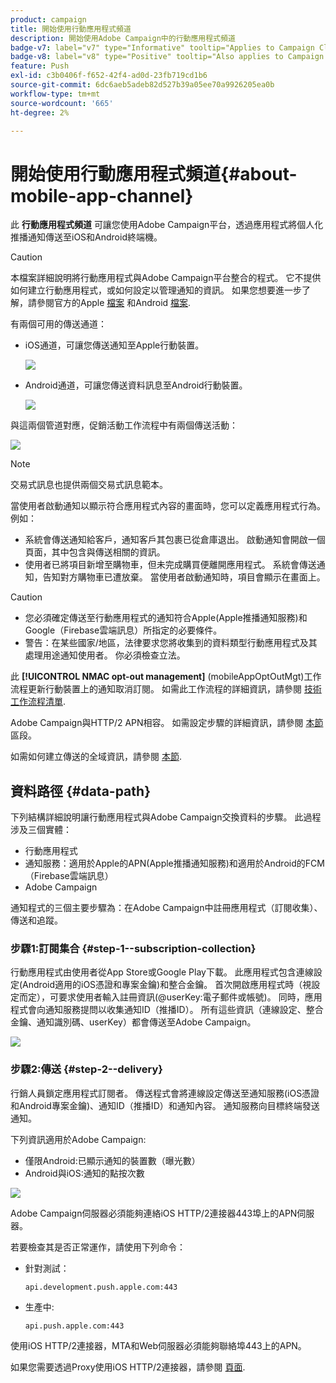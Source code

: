 ```yaml
---
product: campaign
title: 開始使用行動應用程式頻道
description: 開始使用Adobe Campaign中的行動應用程式頻道
badge-v7: label="v7" type="Informative" tooltip="Applies to Campaign Classic v7"
badge-v8: label="v8" type="Positive" tooltip="Also applies to Campaign v8"
feature: Push
exl-id: c3b0406f-f652-42f4-ad0d-23fb719cd1b6
source-git-commit: 6dc6aeb5adeb82d527b39a05ee70a9926205ea0b
workflow-type: tm+mt
source-wordcount: '665'
ht-degree: 2%

---
```


# 開始使用行動應用程式頻道{#about-mobile-app-channel}



此 **行動應用程式頻道** 可讓您使用Adobe Campaign平台，透過應用程式將個人化推播通知傳送至iOS和Android終端機。

>[!CAUTION]
>
>本檔案詳細說明將行動應用程式與Adobe Campaign平台整合的程式。 它不提供如何建立行動應用程式，或如何設定以管理通知的資訊。 如果您想要進一步了解，請參閱官方的Apple [檔案](https://developer.apple.com/) 和Android [檔案](https://developer.android.com/index.html).

有兩個可用的傳送通道：

* iOS通道，可讓您傳送通知至Apple行動裝置。

   ![](assets/nmac_intro_2.png)

* Android通道，可讓您傳送資料訊息至Android行動裝置。

   ![](assets/nmac_intro_1.png)

與這兩個管道對應，促銷活動工作流程中有兩個傳送活動：

![](assets/nmac_intro_3.png)


>[!NOTE]
>
>交易式訊息也提供兩個交易式訊息範本。

當使用者啟動通知以顯示符合應用程式內容的畫面時，您可以定義應用程式行為。 例如：

* 系統會傳送通知給客戶，通知客戶其包裹已從倉庫退出。 啟動通知會開啟一個頁面，其中包含與傳送相關的資訊。
* 使用者已將項目新增至購物車，但未完成購買便離開應用程式。 系統會傳送通知，告知對方購物車已遭放棄。 當使用者啟動通知時，項目會顯示在畫面上。

>[!CAUTION]
>
>* 您必須確定傳送至行動應用程式的通知符合Apple(Apple推播通知服務)和Google（Firebase雲端訊息）所指定的必要條件。
>* 警告：在某些國家/地區，法律要求您將收集到的資料類型行動應用程式及其處理用途通知使用者。 你必須檢查立法。


此 **[!UICONTROL NMAC opt-out management]** (mobileAppOptOutMgt)工作流程更新行動裝置上的通知取消訂閱。 如需此工作流程的詳細資訊，請參閱 [技術工作流程清單](../../workflow/using/about-technical-workflows.md).

Adobe Campaign與HTTP/2 APN相容。 如需設定步驟的詳細資訊，請參閱 [本節](configuring-the-mobile-application.md) 區段。

如需如何建立傳送的全域資訊，請參閱 [本節](steps-about-delivery-creation-steps.md).

## 資料路徑 {#data-path}

下列結構詳細說明讓行動應用程式與Adobe Campaign交換資料的步驟。 此過程涉及三個實體：

* 行動應用程式
* 通知服務：適用於Apple的APN(Apple推播通知服務)和適用於Android的FCM（Firebase雲端訊息）
* Adobe Campaign

通知程式的三個主要步驟為：在Adobe Campaign中註冊應用程式（訂閱收集）、傳送和追蹤。

### 步驟1:訂閱集合 {#step-1--subscription-collection}

行動應用程式由使用者從App Store或Google Play下載。 此應用程式包含連線設定(Android適用的iOS憑證和專案金鑰)和整合金鑰。 首次開啟應用程式時（視設定而定），可要求使用者輸入註冊資訊(@userKey:電子郵件或帳號)。 同時，應用程式會向通知服務提問以收集通知ID（推播ID）。 所有這些資訊（連線設定、整合金鑰、通知識別碼、userKey）都會傳送至Adobe Campaign。

![](assets/nmac_register_view.png)

### 步驟2:傳送 {#step-2--delivery}

行銷人員鎖定應用程式訂閱者。 傳送程式會將連線設定傳送至通知服務(iOS憑證和Android專案金鑰)、通知ID（推播ID）和通知內容。 通知服務向目標終端發送通知。

下列資訊適用於Adobe Campaign:

* 僅限Android:已顯示通知的裝置數（曝光數）
* Android與iOS:通知的點按次數

![](assets/nmac_delivery_view.png)

Adobe Campaign伺服器必須能夠連絡iOS HTTP/2連接器443埠上的APN伺服器。

若要檢查其是否正常運作，請使用下列命令：

* 針對測試：

   ```
   api.development.push.apple.com:443
   ```

* 生產中:

   ```
   api.push.apple.com:443
   ```

使用iOS HTTP/2連接器，MTA和Web伺服器必須能夠聯絡埠443上的APN。

如果您需要透過Proxy使用iOS HTTP/2連接器，請參閱 [頁面](../../installation/using/file-res-management.md#proxy-connection-configuration).
